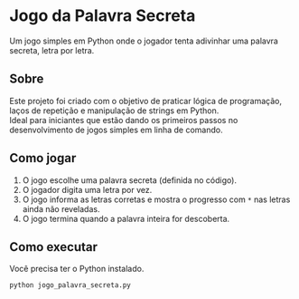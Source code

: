 # Jogo da Palavra Secreta

Um jogo simples em Python onde o jogador tenta adivinhar uma palavra secreta, letra por letra.

## Sobre

Este projeto foi criado com o objetivo de praticar lógica de programação, laços de repetição e manipulação de strings em Python.  
Ideal para iniciantes que estão dando os primeiros passos no desenvolvimento de jogos simples em linha de comando.

## Como jogar

1. O jogo escolhe uma palavra secreta (definida no código).
2. O jogador digita uma letra por vez.
3. O jogo informa as letras corretas e mostra o progresso com `*` nas letras ainda não reveladas.
4. O jogo termina quando a palavra inteira for descoberta.

## Como executar

Você precisa ter o Python instalado.

```bash
python jogo_palavra_secreta.py
